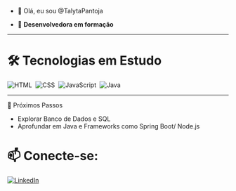 - 👋 Olá, eu sou @TalytaPantoja

- 🌱 **Desenvolvedora em formação**

---

# 🛠 Tecnologias em Estudo

<div style="display: flex; gap: 8px; flex-wrap: wrap;">
  <img src="https://img.shields.io/badge/HTML5-E34F26?logo=html5&logoColor=white" alt="HTML">
  <img src="https://img.shields.io/badge/CSS3-1572B6?logo=css3&logoColor=white" alt="CSS">
  <img src="https://img.shields.io/badge/JavaScript-F7DF1E?logo=javascript&logoColor=black" alt="JavaScript">
  <img src="https://img.shields.io/badge/Java-ED8B00?logo=openjdk&logoColor=white" alt="Java">
</div>

---

  🌟 Próximos Passos
- Explorar Banco de Dados e SQL
- Aprofundar em Java e Frameworks como Spring Boot/ Node.js

# 📫 **Conecte-se**:  
  [![LinkedIn](https://img.shields.io/badge/LinkedIn-Talyta_Fonseca-0077B5?logo=linkedin)](https://www.linkedin.com/in/talyta-fonseca-25b5b7119/)
